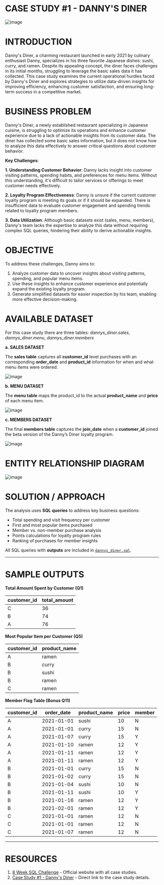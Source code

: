 # CASE STUDY #1 - DANNY'S DINER

![image](https://github.com/user-attachments/assets/ce374cce-c9c3-447c-be97-9c42d65b054e)

# INTRODUCTION

Danny's Diner, a charming restaurant launched in early 2021 by culinary enthusiast Danny, specializes in his three favorite Japanese dishes: sushi, curry, and ramen. Despite its appealing concept, the diner faces challenges in its initial months, struggling to leverage the basic sales data it has collected. This case study examines the current operational hurdles faced by Danny's Diner and explores strategies to utilize data-driven insights for improving efficiency, enhancing customer satisfaction, and ensuring long-term success in a competitive market.

# BUSINESS PROBLEM

Danny's Diner, a newly established restaurant specializing in Japanese cuisine, is struggling to optimize its operations and enhance customer experience due to a lack of actionable insights from its customer data. The diner has collected some basic sales information, but it does not know how to analyze this data effectively to answer critical questions about customer behavior.

**Key Challenges**:

**1. Understanding Customer Behavior**: Danny lacks insight into customer visiting patterns, spending habits, and preferences for menu items. Without this understanding, it's difficult to tailor services or offerings to meet customer needs effectively.

**2. Loyalty Program Effectiveness**: Danny is unsure if the current customer loyalty program is meeting its goals or if it should be expanded. There is insufficient data to evaluate customer engagement and spending trends related to loyalty program members.

**3. Data Utilization**: Although basic datasets exist (sales, menu, members), Danny's team lacks the expertise to analyze this data without requiring complex SQL queries, hindering their ability to derive actionable insights.

# OBJECTIVE

To address these challenges, Danny aims to:

1. Analyze customer data to uncover insights about visiting patterns, spending, and popular menu items.
2. Use these insights to enhance customer experience and potentially expand the existing loyalty program.
3. Generate simplified datasets for easier inspection by his team, enabling more effective decision-making.
   
# AVAILABLE DATASET

For this case study there are three tables: *dannys_diner.sales*, *dannys_diner.menu*, *dannys_diner.members*

**a. SALES DATASET**

The **sales table** captures all **customer_id** level purchases with an corresponding **order_date** and **product_id** information for when and what menu items were ordered.

![image](https://github.com/user-attachments/assets/9093a29a-d10b-40b1-8fb8-862cfda9dd90)

**b. MENU DATASET**

The **menu table** maps the product_id to the actual **product_name** and **price** of each menu item.

![image](https://github.com/user-attachments/assets/5d79d877-7806-489a-abe5-669535d8b52d)

**c. MEMBERS DATASET**

The final **members table** captures the **join_date** when a **customer_id** joined the beta version of the Danny’s Diner loyalty program.

![image](https://github.com/user-attachments/assets/8dfff157-05e1-44b5-a126-c824a557ef5a)

# ENTITY RELATIONSHIP DIAGRAM

![image](https://github.com/user-attachments/assets/10a5a471-b616-44f5-9bb8-e1c1b28bd1d6)

# SOLUTION / APPROACH

The analysis uses **SQL queries** to address key business questions:

- Total spending and visit frequency per customer  
- First and most popular items purchased  
- Member vs. non-member purchase analysis  
- Points calculations for loyalty program rules  
- Ranking of purchases for member insights  

All SQL queries with **outputs** are included in [`dannys_diner.sql`](Danny_Diner.sql).

---

# SAMPLE OUTPUTS

**Total Amount Spent by Customer (Q1)**

| customer_id | total_amount |
|-------------|--------------|
| C           | 36           |
| B           | 74           |
| A           | 76           |

**Most Popular Item per Customer (Q5)**

| customer_id | product_name |
|-------------|--------------|
| A           | ramen        |
| B           | curry        |
| B           | sushi        |
| B           | ramen        |
| C           | ramen        |

**Member Flag Table (Bonus Q11)**

| customer_id | order_date | product_name | price | member |
|-------------|------------|--------------|-------|--------|
| A           | 2021-01-01 | sushi        | 10    | N      |
| A           | 2021-01-01 | curry        | 15    | N      |
| A           | 2021-01-07 | curry        | 15    | Y      |
| A           | 2021-01-10 | ramen        | 12    | Y      |
| A           | 2021-01-11 | ramen        | 12    | Y      |
| A           | 2021-01-11 | ramen        | 12    | Y      |
| B           | 2021-01-01 | curry        | 15    | N      |
| B           | 2021-01-02 | curry        | 15    | N      |
| B           | 2021-01-04 | sushi        | 10    | N      |
| B           | 2021-01-11 | sushi        | 10    | Y      |
| B           | 2021-01-16 | ramen        | 12    | Y      |
| B           | 2021-02-01 | ramen        | 12    | Y      |
| C           | 2021-01-01 | ramen        | 12    | N      |
| C           | 2021-01-01 | ramen        | 12    | N      |
| C           | 2021-01-07 | ramen        | 12    | N      |

---

# RESOURCES

1. [8 Week SQL Challenge](https://8weeksqlchallenge.com/) - Official website with all case studies.
2. [Case Study #1 - Danny's Diner](https://8weeksqlchallenge.com/case-study-1/) - Direct link to the case study details.
